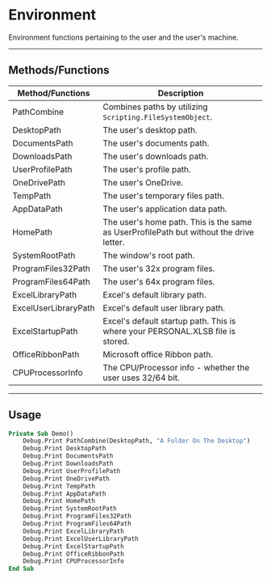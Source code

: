 # Environment

Environment functions pertaining to the user and the user's machine.


---

## Methods/Functions

| Method/Functions     | Description                                                                             |
|----------------------|-----------------------------------------------------------------------------------------|
| PathCombine          | Combines paths by utilizing `Scripting.FileSystemObject`.                               |
| DesktopPath          | The user's desktop path.                                                                |
| DocumentsPath        | The user's documents path.                                                              |
| DownloadsPath        | The user's downloads path.                                                              |
| UserProfilePath      | The user's profile path.                                                                |
| OneDrivePath         | The user's OneDrive.                                                                    |
| TempPath             | The user's temporary files path.                                                        |
| AppDataPath          | The user's application data path.                                                       |
| HomePath             | The user's home path. This is the same as UserProfilePath but without the drive letter. |
| SystemRootPath       | The window's root path.                                                                 |
| ProgramFiles32Path   | The user's 32x program files.                                                           |
| ProgramFiles64Path   | The user's 64x program files.                                                           |
| ExcelLibraryPath     | Excel's default library path.                                                           |
| ExcelUserLibraryPath | Excel's default user library path.                                                      |
| ExcelStartupPath     | Excel's default startup path. This is where your PERSONAL.XLSB file is stored.          |
| OfficeRibbonPath     | Microsoft office Ribbon path.                                                           |
| CPUProcessorInfo     | The CPU/Processor info - whether the user uses 32/64 bit.                               |

---


## Usage

```vb
Private Sub Demo()
    Debug.Print PathCombine(DesktopPath, "A Folder On The Desktop")
    Debug.Print DesktopPath
    Debug.Print DocumentsPath
    Debug.Print DownloadsPath
    Debug.Print UserProfilePath
    Debug.Print OneDrivePath
    Debug.Print TempPath
    Debug.Print AppDataPath
    Debug.Print HomePath
    Debug.Print SystemRootPath
    Debug.Print ProgramFiles32Path
    Debug.Print ProgramFiles64Path
    Debug.Print ExcelLibraryPath
    Debug.Print ExcelUserLibraryPath
    Debug.Print ExcelStartupPath
    Debug.Print OfficeRibbonPath
    Debug.Print CPUProcessorInfo
End Sub
```